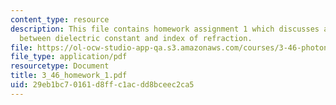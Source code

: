 ```yaml
---
content_type: resource
description: This file contains homework assignment 1 which discusses about  relationship
  between dielectric constant and index of refraction.
file: https://ol-ocw-studio-app-qa.s3.amazonaws.com/courses/3-46-photonic-materials-and-devices-spring-2006/29eb1bc70161d8ffc1acdd8bceec2ca5_3_46_homework_1.pdf
file_type: application/pdf
resourcetype: Document
title: 3_46_homework_1.pdf
uid: 29eb1bc7-0161-d8ff-c1ac-dd8bceec2ca5
---
```

